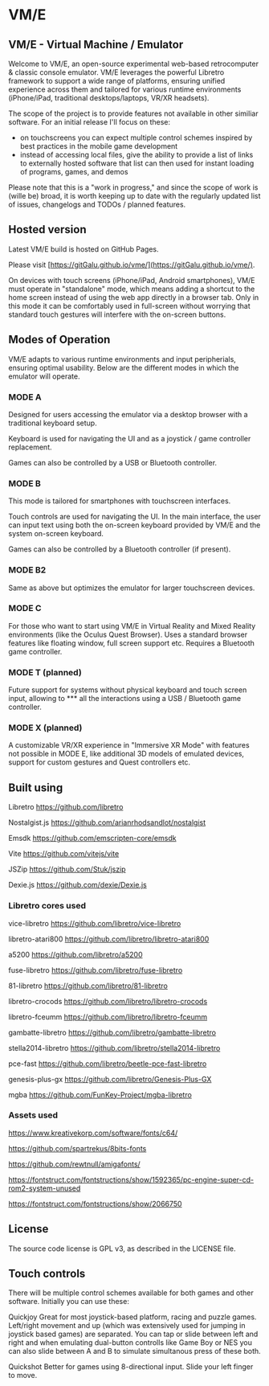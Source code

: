 # VM/E

## VM/E - Virtual Machine / Emulator

Welcome to VM/E, an open-source experimental web-based retrocomputer & classic console emulator.
VM/E leverages the powerful Libretro framework to support a wide range of platforms, ensuring unified experience across them and tailored  for various runtime environments (iPhone/iPad, traditional desktops/laptops, VR/XR headsets).

The scope of the project is to provide features not available in other similiar software. For an initial release I'll focus on these:
- on touchscreens you can expect multiple control schemes inspired by best practices in the mobile game development
- instead of accessing local files, give the ability to provide a list of links to externally hosted software that list can then used for instant loading of programs, games, and demos

Please note that this is a "work in progress," and since the scope of work is (wille be) broad, it is worth keeping up to date with the regularly updated list of issues, changelogs and TODOs / planned features.

## Hosted version

Latest VM/E build is hosted on GitHub Pages.

Please visit [https://gitGalu.github.io/vme/](https://gitGalu.github.io/vme/).

On devices with touch screens (iPhone/iPad, Android smartphones), VM/E must operate in "standalone" mode, which means adding a shortcut to the home screen instead of using the web app directly in a browser tab. Only in this mode it can be comfortably used in full-screen without worrying that standard touch gestures will interfere with the on-screen buttons.

## Modes of Operation

VM/E adapts to various runtime environments and input peripherials, ensuring optimal usability. Below are the different modes in which the emulator will operate.

### MODE A

Designed for users accessing the emulator via a desktop browser with a traditional keyboard setup.

Keyboard is used for navigating the UI and as a joystick / game controller replacement.

Games can also be controlled by a USB or Bluetooth controller.

### MODE B

This mode is tailored for smartphones with touchscreen interfaces. 

Touch controls are used for navigating the UI. In the main interface, the user can input text using both the on-screen keyboard provided by VM/E and the system on-screen keyboard.

Games can also be controlled by a Bluetooth controller (if present).

### MODE B2

Same as above but optimizes the emulator for larger touchscreen devices.

### MODE C

For those who want to start using VM/E in Virtual Reality and Mixed Reality environments (like the Oculus Quest Browser). Uses a standard browser features like floating window, full screen support etc. Requires a Bluetooth game controller.

### MODE T (planned)

Future support for systems without physical keyboard and touch screen input, allowing to *** all the interactions using a USB / Bluetooth game controller.

### MODE X (planned)

A customizable VR/XR experience in "Immersive XR Mode" with features not possible in MODE E, like additional 3D models of emulated devices, support for custom gestures and Quest controllers etc.

## Built using

Libretro https://github.com/libretro

Nostalgist.js https://github.com/arianrhodsandlot/nostalgist

Emsdk https://github.com/emscripten-core/emsdk

Vite https://github.com/vitejs/vite

JSZip https://github.com/Stuk/jszip

Dexie.js https://github.com/dexie/Dexie.js

### Libretro cores used

vice-libretro https://github.com/libretro/vice-libretro

libretro-atari800 https://github.com/libretro/libretro-atari800

a5200 https://github.com/libretro/a5200

fuse-libretro https://github.com/libretro/fuse-libretro

81-libretro https://github.com/libretro/81-libretro

libretro-crocods https://github.com/libretro/libretro-crocods

libretro-fceumm https://github.com/libretro/libretro-fceumm

gambatte-libretro https://github.com/libretro/gambatte-libretro

stella2014-libretro https://github.com/libretro/stella2014-libretro

pce-fast https://github.com/libretro/beetle-pce-fast-libretro

genesis-plus-gx https://github.com/libretro/Genesis-Plus-GX

mgba https://github.com/FunKey-Project/mgba-libretro

### Assets used

https://www.kreativekorp.com/software/fonts/c64/

https://github.com/spartrekus/8bits-fonts

https://github.com/rewtnull/amigafonts/

https://fontstruct.com/fontstructions/show/1592365/pc-engine-super-cd-rom2-system-unused

https://fontstruct.com/fontstructions/show/2066750

## License

The source code license is GPL v3, as described in the LICENSE file.

## Touch controls

There will be multiple control schemes available for both games and other software.
Initially you can use these:

Quickjoy
Great for most joystick-based platform, racing and puzzle games. Left/right movement and up (which was extensively used for jumping in joystick based games) are separated. You can tap or slide between left and right and when emulating dual-button controlls like Game Boy or NES you can also slide between A and B to simulate simultanous press of these both.

Quickshot
Better for games using 8-directional input. Slide your left finger to move.




